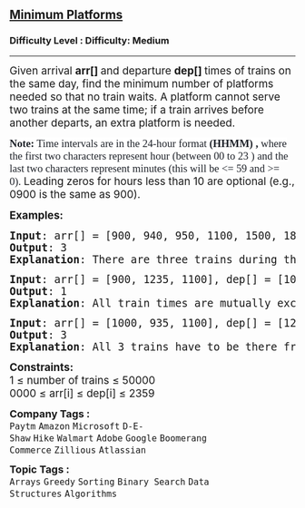 <h2><a href="https://www.geeksforgeeks.org/problems/minimum-platforms-1587115620/1?page=1&company=Google&sortBy=submissions">Minimum Platforms</a></h2><h3>Difficulty Level : Difficulty: Medium</h3><hr><div class="problems_problem_content__Xm_eO"><p data-pm-slice="0 0 []"><span style="font-size: 14pt;">Given arrival <strong>arr[] </strong>and departure <strong>dep[] </strong>times of trains on the same day, find the minimum number of platforms needed so that no train waits. A platform cannot serve two trains at the same time; if a train arrives before another departs, an extra platform is needed.</span></p>
<p data-pm-slice="0 0 []"><span style="font-size: 14pt;"><strong><span style="box-sizing: border-box; color: #1e2229; background-color: #ffffff; font-family: 'Source Sans 3' !important;">Note:</span></strong><span style="color: #1e2229; font-family: Nunito; background-color: #ffffff;"> Time intervals are in the 24-hour format <strong>(</strong></span><span style="box-sizing: border-box; font-weight: bolder; color: #1e2229; background-color: #ffffff; font-family: 'Source Sans 3' !important;"><strong>HHMM)</strong> ,</span><span style="color: #1e2229; font-family: Nunito; background-color: #ffffff;"> where the first two characters represent hour (between 00 to 23 ) and the last two characters represent minutes (this will be &lt;= 59 and &gt;= 0).&nbsp;</span>Leading zeros for hours less than 10 are optional (e.g., 0900 is the same as 900).</span></p>
<p><span style="font-size: 14pt;"><strong>Examples:</strong></span></p>
<pre><span style="font-size: 14pt;"><strong>Input</strong>: arr[] = [900, 940, 950, 1100, 1500, 1800], dep[] = [910, 1200, 1120, 1130, 1900, 2000]
<strong>Output</strong>: 3
<strong>Explanation</strong>: There are three trains during the time 9:40 to 12:00. So we need a minimum of 3 platforms.</span></pre>
<pre><span style="font-size: 14pt;"><strong>Input</strong>: arr[] = [900, 1235, 1100], dep[] = [1000, 1240, 1200]
<strong>Output</strong>: 1
<strong>Explanation</strong>: All train times are mutually exclusive. So we need only one platform.
</span></pre>
<pre><span style="font-size: 14pt;"><strong>Input</strong>: arr[] = [1000, 935, 1100], dep[] = [1200, 1240, 1130]
<strong>Output</strong>: 3
<strong>Explanation</strong>: All 3 trains have to be there from 11:00 to 11:30</span></pre>
<p><span style="font-size: 14pt;"><strong>Constraints:<br></strong>1 ≤ number of trains ≤ 50000<br>0000 ≤ arr[i] ≤ dep[i] ≤ 2359<br></span></p></div><p><span style=font-size:18px><strong>Company Tags : </strong><br><code>Paytm</code>&nbsp;<code>Amazon</code>&nbsp;<code>Microsoft</code>&nbsp;<code>D-E-Shaw</code>&nbsp;<code>Hike</code>&nbsp;<code>Walmart</code>&nbsp;<code>Adobe</code>&nbsp;<code>Google</code>&nbsp;<code>Boomerang Commerce</code>&nbsp;<code>Zillious</code>&nbsp;<code>Atlassian</code>&nbsp;<br><p><span style=font-size:18px><strong>Topic Tags : </strong><br><code>Arrays</code>&nbsp;<code>Greedy</code>&nbsp;<code>Sorting</code>&nbsp;<code>Binary Search</code>&nbsp;<code>Data Structures</code>&nbsp;<code>Algorithms</code>&nbsp;